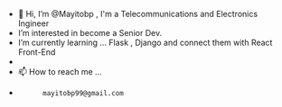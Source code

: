 - 👋 Hi, I’m @Mayitobp , I'm a Telecommunications and Electronics Ingineer
-  I’m interested in become a Senior Dev.
-  I’m currently learning ... Flask , Django and connect them with React Front-End
- 
- 📫 How to reach me ...
-           mayitobp99@gmail.com

<!---
Mayitobp/Mayitobp is a ✨ special ✨ repository because its `README.md` (this file) appears on your GitHub profile.
You can click the Preview link to take a look at your changes.
--->

